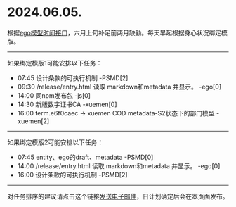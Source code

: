 # 2024.06.05.

根据[ego模型时间接口](https://gitee.com/hyg/blog/blob/master/timeflow.md)，六月上旬补足前两月缺勤。每天早起根据身心状况绑定模版。

---
如果绑定模版1可能安排以下任务：

- 07:45	设计条款的可执行机制 -PSMD[2]
- 09:30	/release/entry.html 读取 markdown和metadata 并显示。 -ego[0]
- 14:00	同npm发布包 -js[0]
- 14:30	新版数字证书CA -xuemen[0]
- 16:00	term.e6f0caec -> xuemen COD metadata-S2状态下的部门模型 -xuemen[2]

---
如果绑定模版2可能安排以下任务：

- 07:45	entity、ego的draft、metadata -PSMD[0]
- 14:00	/release/entry.html 读取 markdown和metadata 并显示。 -ego[0]
- 16:00	设计条款的可执行机制 -PSMD[2]

---
对任务排序的建议请点击这个链接<a href="mailto:huangyg@mars22.com?subject=关于2024.06.05.任务排序的建议&body=date: 20240605%0D%0Afile: ../../blog/release/time/d.20240605.md%0D%0A---请勿修改邮件主题及以上内容---%0D%0A">发送电子邮件</a>，日计划确定后会在本页面发布。